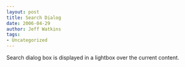 ```yaml
---
layout: post
title: Search Dialog
date: 2006-04-29
author: Jeff Watkins
tags:
- Uncategorized
---
```


Search dialog box is displayed in a lightbox over the current content.